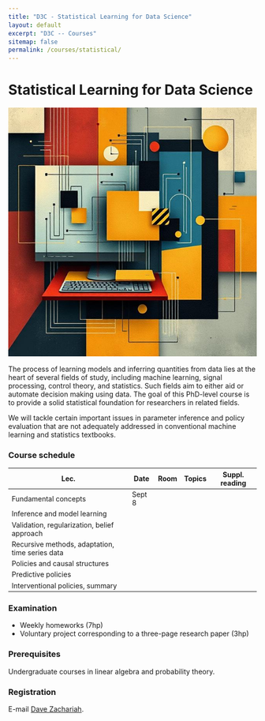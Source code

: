 ```yaml
---
title: "D3C - Statistical Learning for Data Science"
layout: default
excerpt: "D3C -- Courses"
sitemap: false
permalink: /courses/statistical/
---
```


# Statistical Learning for Data Science

![title](../../images/courses/fig_statisticallearning.jpg)

The process of learning models and inferring quantities from data lies at the heart of several fields of study, including machine learning, signal
processing, control theory, and statistics. Such fields aim to either aid or automate decision making using data. The goal of this PhD-level course is to provide a solid
statistical foundation for researchers in related fields.

We will tackle certain important issues in parameter inference and policy evaluation that are not adequately addressed in conventional
machine learning and statistics textbooks.

### Course schedule

| Lec. | Date | Room | Topics | Suppl. reading | 
|------|------|------|--------|----------------|
| Fundamental concepts | Sept 8 |      |        |                |  
| Inference and model learning |      |      |        |                |  
| Validation, regularization, belief approach |      |      |        |                |  
| Recursive methods, adaptation, time series data |      |      |        |                |  
| Policies and causal structures |      |      |        |                |  
| Predictive policies |      |      |        |                |  
| Interventional policies, summary |      |      |        |                |  


### Examination
* Weekly homeworks (7hp)
* Voluntary project corresponding to a three-page research paper (3hp)

### Prerequisites
Undergraduate courses in linear algebra and probability theory.

### Registration
E-mail [Dave Zachariah](https://www.uu.se/en/contact-and-organisation/staff?query=N13-1398). 
